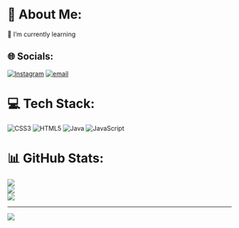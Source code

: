 # 💫 About Me:
🌱 I’m currently learning<br>


## 🌐 Socials:
[![Instagram](https://img.shields.io/badge/Instagram-%23E4405F.svg?logo=Instagram&logoColor=white)](https://instagram.com/fza_pp) [![email](https://img.shields.io/badge/Email-D14836?logo=gmail&logoColor=white)](mailto:alinnopratama@gmail.com) 

# 💻 Tech Stack:
![CSS3](https://img.shields.io/badge/css3-%231572B6.svg?style=for-the-badge&logo=css3&logoColor=white) ![HTML5](https://img.shields.io/badge/html5-%23E34F26.svg?style=for-the-badge&logo=html5&logoColor=white) ![Java](https://img.shields.io/badge/java-%23ED8B00.svg?style=for-the-badge&logo=openjdk&logoColor=white) ![JavaScript](https://img.shields.io/badge/javascript-%23323330.svg?style=for-the-badge&logo=javascript&logoColor=%23F7DF1E)
# 📊 GitHub Stats:
![](https://github-readme-stats.vercel.app/api?username=faza-pratama&theme=midnight-purple&hide_border=true&include_all_commits=false&count_private=false)<br/>
![](https://nirzak-streak-stats.vercel.app/?user=faza-pratama&theme=midnight-purple&hide_border=true)<br/>
![](https://github-readme-stats.vercel.app/api/top-langs/?username=faza-pratama&theme=midnight-purple&hide_border=true&include_all_commits=false&count_private=false&layout=compact)

---
[![](https://visitcount.itsvg.in/api?id=faza-pratama&icon=4&color=0)](https://visitcount.itsvg.in)

<!-- Proudly created with GPRM ( https://gprm.itsvg.in ) -->
